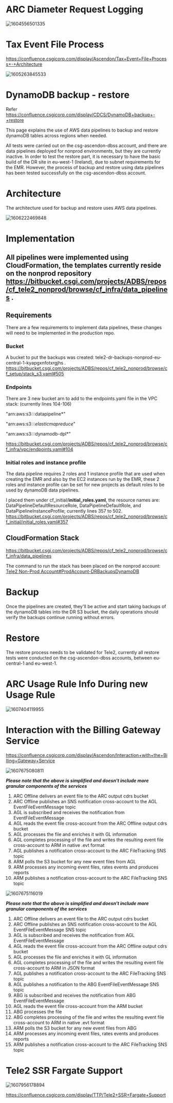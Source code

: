 # ARC Diameter Request Logging

![1604556501335](C:\Users\akayal\AppData\Roaming\Typora\typora-user-images\1604556501335.png)

# Tax Event File Process

https://confluence.csgicorp.com/display/Ascendon/Tax+Event+File+Process+-+Architecture

![1605263845533](C:\Users\akayal\AppData\Roaming\Typora\typora-user-images\1605263845533.png)

# DynamoDB backup - restore

Refer https://confluence.csgicorp.com/display/CDCS/DynamoDB+backup+-+restore

This page explains the use of AWS data pipelines to backup and restore dynamoDB tables across regions when needed.

All tests were carried out on the csg-ascendon-dbss account, and there are data pipelines deployed for nonprod environments, but they are currently inactive. In order to test the restore part, it is necessary to have the basic build of the DR site in eu-west-1 (Ireland), due to subnet requirements for the EMR. However, the process of backup and restore using data pipelines has been tested successfully on the csg-ascendon-dbss account.

# Architecture

The architecture used for backup and restore uses AWS data pipelines.

![1606222469848](C:\Users\akayal\AppData\Roaming\Typora\typora-user-images\1606222469848.png)

# Implementation

## All pipelines were implemented using CloudFormation, the templates currently reside on the nonprod repository <https://bitbucket.csgi.com/projects/ADBS/repos/cf_tele2_nonprod/browse/cf_infra/data_pipelines> .

## Requirements

There are a few requirements to implement data pipelines, these changes will need to be implemented in the production repo.

### Bucket

A bucket to put the backups was created: tele2-dr-backups-nonprod-eu-central-1-kyapgxnfotxrgjhs . <https://bitbucket.csgi.com/projects/ADBS/repos/cf_tele2_nonprod/browse/cf_setup/stack_s3.yaml#505>

### Endpoints

There are 3 new bucket arn to add to the endpoints.yaml file in the VPC stack: (currently lines 104-106)

"arn:aws:s3:::datapipeline*"

"arn:aws:s3:::*elasticmapreduce*"

"arn:aws:s3:::dynamodb-dpl*"

<https://bitbucket.csgi.com/projects/ADBS/repos/cf_tele2_nonprod/browse/cf_infra/vpc/endpoints.yaml#104>

### Initial roles and instance profile

The data pipeline requires 2 roles and 1 instance profile that are used when creating the EMR and also by the EC2 instances run by the EMR, these 2 roles and instance profile can be set for new projects as default roles to be used by dynamoDB data pipelines. 

I placed them under cf_initial/**initial_roles.yaml**, the resource names are: DataPipelineDefaultResourceRole, DataPipelineDefaultRole, and DataPipelineInstanceProfile; currently lines 357 to 502. <https://bitbucket.csgi.com/projects/ADBS/repos/cf_tele2_nonprod/browse/cf_initial/initial_roles.yaml#357>

## CloudFormation Stack

<https://bitbucket.csgi.com/projects/ADBS/repos/cf_tele2_nonprod/browse/cf_infra/data_pipelines>

The command to run the stack has been placed on the nonprod account: [Tele2 Non-Prod Account#ProdAccount-DRBackupsDynamoDB](https://confluence.csgicorp.com/display/CDCS/Tele2+Non-Prod+Account#Tele2NonProdAccount-ProdAccount-DRBackupsDynamoDB)

# Backup

Once the pipelines are created, they'll be active and start taking backups of the dynamoDB tables into the DR S3 bucket, the daily operations should verify the backups continue running without errors.

# Restore

The restore process needs to be validated for Tele2, currently all restore tests were conducted on the csg-ascendon-dbss accounts, between eu-central-1 and eu-west-1.

# ARC Usage Rule Info During new Usage Rule



![1607404119955](C:\Users\akayal\AppData\Roaming\Typora\typora-user-images\1607404119955.png)



# Interaction with the Billing Gateway Service

https://confluence.csgicorp.com/display/Ascendon/Interaction+with+the+Billing+Gateway+Service

![1607675080811](C:\Users\akayal\AppData\Roaming\Typora\typora-user-images\1607675080811.png)

***Please note that the above is simplified and doesn't include more granular components of the services*** 

1. ARC Offline delivers an event file to the ARC output cdrs bucket
2. ARC Offline publishes an SNS notification cross-account to the AGL EventFileEventMessage topic
3. AGL is subscribed and receives the notification from EventFileEventMessage
4. AGL reads the event file cross-account from the ARC Offline output cdrs bucket
5. AGL processes the file and enriches it with GL information
6. AGL completes processing of the file and writes the resulting event file cross-account to ARM in native .evt format
7. AGL publishes a notification cross-account to the ARC FileTracking SNS topic
8. ARM polls the S3 bucket for any new event files from AGL
9. ARM processes any incoming event files, rates events and produces reports
10. ARM publishes a notification cross-account to the ARC FileTracking SNS topic



![1607675116019](C:\Users\akayal\AppData\Roaming\Typora\typora-user-images\1607675116019.png)

***Please note that the above is simplified and doesn't include more granular components of the services*** 

1. ARC Offline delivers an event file to the ARC output cdrs bucket
2. ARC Offline publishes an SNS notification cross-account to the AGL EventFileEventMessage SNS topic
3. AGL is subscribed and receives the notification from AGL EventFileEventMessage
4. AGL reads the event file cross-account from the ARC Offline output cdrs bucket
5. AGL processes the file and enriches it with GL information
6. AGL completes processing of the file and writes the resulting event file cross-account to ARM in JSON format
7. AGL publishes a notification cross-account to the ARC FileTracking SNS topic
8. AGL publishes a notification to the ABG EventFileEventMessage SNS topic
9. ABG is subscribed and receives the notification from ABG EventFileEventMessage
10. AGL reads the event file cross-account from the ARM bucket
11. ABG processes the file
12. ABG completes processing of the file and writes the resulting event file cross-account to ARM in native .evt format
13. ARM polls the S3 bucket for any new event files from ABG
14. ARM processes any incoming event files, rates events and produces reports
15. ARM publishes a notification cross-account to the ARC FileTracking SNS topic

# Tele2 SSR Fargate Support

![1607956178894](C:\Users\akayal\AppData\Roaming\Typora\typora-user-images\1607956178894.png)

https://confluence.csgicorp.com/display/TTP/Tele2+SSR+Fargate+Support